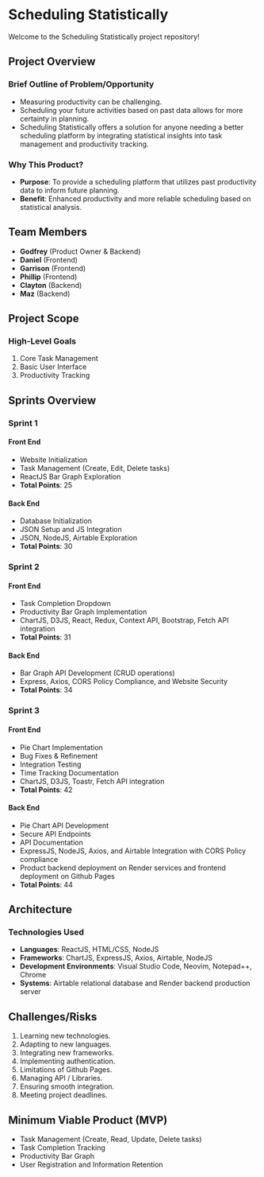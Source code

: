 # Scheduling Statistically

Welcome to the Scheduling Statistically project repository!

## Project Overview

### Brief Outline of Problem/Opportunity
- Measuring productivity can be challenging.
- Scheduling your future activities based on past data allows for more certainty in planning.
- Scheduling Statistically offers a solution for anyone needing a better scheduling platform by integrating statistical insights into task management and productivity tracking.

### Why This Product?
- **Purpose**: To provide a scheduling platform that utilizes past productivity data to inform future planning.
- **Benefit**: Enhanced productivity and more reliable scheduling based on statistical analysis.

## Team Members
- **Godfrey** (Product Owner & Backend)
- **Daniel** (Frontend)
- **Garrison** (Frontend)
- **Phillip** (Frontend)
- **Clayton** (Backend)
- **Maz** (Backend)

## Project Scope

### High-Level Goals
1. Core Task Management
2. Basic User Interface
3. Productivity Tracking

## Sprints Overview

### Sprint 1
#### Front End
- Website Initialization
- Task Management (Create, Edit, Delete tasks)
- ReactJS Bar Graph Exploration
- **Total Points**: 25

#### Back End
- Database Initialization
- JSON Setup and JS Integration
- JSON, NodeJS, Airtable Exploration
- **Total Points**: 30

### Sprint 2
#### Front End
- Task Completion Dropdown
- Productivity Bar Graph Implementation
- ChartJS, D3JS, React, Redux, Context API, Bootstrap, Fetch API integration
- **Total Points**: 31

#### Back End
- Bar Graph API Development (CRUD operations)
- Express, Axios, CORS Policy Compliance, and Website Security
- **Total Points**: 34

### Sprint 3
#### Front End
- Pie Chart Implementation
- Bug Fixes & Refinement
- Integration Testing
- Time Tracking Documentation
- ChartJS, D3JS, Toastr, Fetch API integration
- **Total Points**: 42

#### Back End
- Pie Chart API Development
- Secure API Endpoints
- API Documentation
- ExpressJS, NodeJS, Axios, and Airtable Integration with CORS Policy compliance
- Product backend deployment on Render services and frontend deployment on Github Pages
- **Total Points**: 44

## Architecture

### Technologies Used
- **Languages**: ReactJS, HTML/CSS, NodeJS
- **Frameworks**: ChartJS, ExpressJS, Axios, Airtable, NodeJS
- **Development Environments**: Visual Studio Code, Neovim, Notepad++, Chrome
- **Systems**: Airtable relational database and Render backend production server

## Challenges/Risks
1. Learning new technologies.
2. Adapting to new languages.
3. Integrating new frameworks.
4. Implementing authentication.
5. Limitations of Github Pages.
6. Managing API / Libraries.
7. Ensuring smooth integration.
8. Meeting project deadlines.

## Minimum Viable Product (MVP)
- Task Management (Create, Read, Update, Delete tasks)
- Task Completion Tracking
- Productivity Bar Graph
- User Registration and Information Retention
